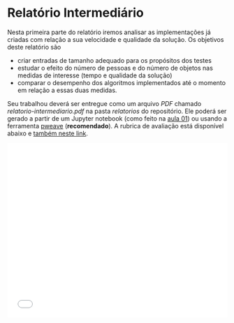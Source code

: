 # Relatório Intermediário

Nesta primeira parte do relatório iremos analisar as implementações já criadas com relação a sua velocidade e qualidade da solução. Os objetivos deste relatório são 

* criar entradas de tamanho adequado para os propósitos dos testes
* estudar o efeito do número de pessoas e do número de objetos nas medidas de interesse (tempo e qualidade da solução)
* comparar o desempenho dos algoritmos implementados até o momento em relação a essas duas medidas.

Seu trabalhou deverá ser entregue como um arquivo *PDF* chamado *relatorio-intermediario.pdf* na pasta *relatorios* do repositório. Ele poderá ser gerado a partir de um Jupyter notebook (como feito na [aula 01](/aulas/01-introducao)) ou usando a ferramenta [pweave](https://mpastell.com/pweave/) (**recomendado**). A rubrica de avaliação está disponível abaixo e [também neste link](rubrica-relatorio.pdf).

<embed src="../rubrica-relatorio.pdf" width="100%" height="400px"></embed>
